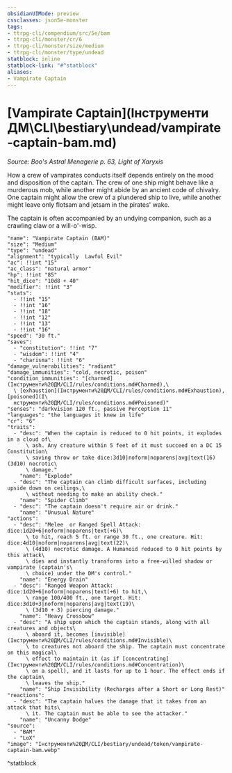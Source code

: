 ```yaml
---
obsidianUIMode: preview
cssclasses: json5e-monster
tags:
- ttrpg-cli/compendium/src/5e/bam
- ttrpg-cli/monster/cr/6
- ttrpg-cli/monster/size/medium
- ttrpg-cli/monster/type/undead
statblock: inline
statblock-link: "#^statblock"
aliases:
- Vampirate Captain
---
```

# [Vampirate Captain](Інструменти ДМ\CLI\bestiary\undead/vampirate-captain-bam.md)
*Source: Boo's Astral Menagerie p. 63, Light of Xaryxis*  

How a crew of vampirates conducts itself depends entirely on the mood and disposition of the captain. The crew of one ship might behave like a murderous mob, while another might abide by an ancient code of chivalry. One captain might allow the crew of a plundered ship to live, while another might leave only flotsam and jetsam in the pirates' wake.

The captain is often accompanied by an undying companion, such as a crawling claw or a will-o'-wisp.

```statblock
"name": "Vampirate Captain (BAM)"
"size": "Medium"
"type": "undead"
"alignment": "typically  Lawful Evil"
"ac": !!int "15"
"ac_class": "natural armor"
"hp": !!int "85"
"hit_dice": "10d8 + 40"
"modifier": !!int "3"
"stats":
  - !!int "15"
  - !!int "16"
  - !!int "18"
  - !!int "12"
  - !!int "13"
  - !!int "16"
"speed": "30 ft."
"saves":
  - "constitution": !!int "7"
  - "wisdom": !!int "4"
  - "charisma": !!int "6"
"damage_vulnerabilities": "radiant"
"damage_immunities": "cold, necrotic, poison"
"condition_immunities": "[charmed](Інструменти%20ДМ/CLI/rules/conditions.md#Charmed),\
  \ [exhaustion](Інструменти%20ДМ/CLI/rules/conditions.md#Exhaustion), [poisoned](І\
  нструменти%20ДМ/CLI/rules/conditions.md#Poisoned)"
"senses": "darkvision 120 ft., passive Perception 11"
"languages": "the languages it knew in life"
"cr": "6"
"traits":
  - "desc": "When the captain is reduced to 0 hit points, it explodes in a cloud of\
      \ ash. Any creature within 5 feet of it must succeed on a DC 15 Constitution\
      \ saving throw or take dice:3d10|noform|noparens|avg|text(16) (3d10) necrotic\
      \ damage."
    "name": "Explode"
  - "desc": "The captain can climb difficult surfaces, including upside down on ceilings,\
      \ without needing to make an ability check."
    "name": "Spider Climb"
  - "desc": "The captain doesn't require air or drink."
    "name": "Unusual Nature"
"actions":
  - "desc": "Melee  or Ranged Spell Attack: dice:1d20+6|noform|noparens|text(+6)\
      \ to hit, reach 5 ft. or range 30 ft., one creature. Hit: dice:4d10|noform|noparens|avg|text(22)\
      \ (4d10) necrotic damage. A Humanoid reduced to 0 hit points by this attack\
      \ dies and instantly transforms into a free-willed shadow or vampirate (captain's\
      \ choice) under the DM's control."
    "name": "Energy Drain"
  - "desc": "Ranged Weapon Attack: dice:1d20+6|noform|noparens|text(+6) to hit,\
      \ range 100/400 ft., one target. Hit: dice:3d10+3|noform|noparens|avg|text(19)\
      \ (3d10 + 3) piercing damage."
    "name": "Heavy Crossbow"
  - "desc": "A ship upon which the captain stands, along with all creatures and objects\
      \ aboard it, becomes [invisible](Інструменти%20ДМ/CLI/rules/conditions.md#Invisible)\
      \ to creatures not aboard the ship. The captain must concentrate on this magical\
      \ effect to maintain it (as if [concentrating](Інструменти%20ДМ/CLI/rules/conditions.md#Concentration)\
      \ on a spell), and it lasts for up to 1 hour. The effect ends if the captain\
      \ leaves the ship."
    "name": "Ship Invisibility (Recharges after a Short or Long Rest)"
"reactions":
  - "desc": "The captain halves the damage that it takes from an attack that hits\
      \ it. The captain must be able to see the attacker."
    "name": "Uncanny Dodge"
"source":
  - "BAM"
  - "LoX"
"image": "Інструменти%20ДМ/CLI/bestiary/undead/token/vampirate-captain-bam.webp"
```
^statblock